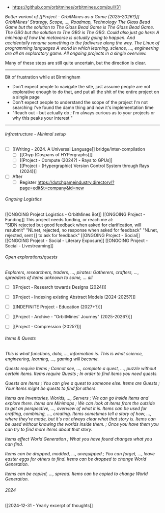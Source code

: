- https://github.com/orbitmines/orbitmines.com/pull/31

*Better variant of [[Project - OrbitMines as a Game (2025-2026?)]]*
*OrbitMines' Strategy, Scope, ..., Roadmap, Technology*
*The Glass Bead Game but the solution to The Glass Bead Game is The Glass Bead Game.*
*The GBG but the solution to The GBG is The GBG.*
*Could also just go here: A minimap of how the metaverse is actually going to happen. And accidentally rename something to the fadiverse along the way.*
*The Linux of programming languages*
*A world in which learning, science, ..., engineering are all an exploratory game.*
*All ongoing projects in a single overview.*

Many of these steps are still quite uncertain, but the direction is clear.  

---
Bit of frustration while at Birmingham
- Don't expect people to navigate the site, just assume people are not explorative enough to do that, and put all the shit of the entire project on a single page
- Don't expect people to understand the scope of the project I'm not searching I've found the damn thing and now it's implementation time  
- "Reach out - but actually do ; I'm always curious as to your projects or why this peaks your interest "
---

###### Infrastructure - Minimal setup
- [ ] [[Writing - 2024. A Universal Language]] bridge/inter-compilation
	- [ ] [[Chyp (Cospans of HYPergraphs)]]
	- [ ] [[Project - Compute (2024?) - Rays to GPUs]]
	- [ ] [[Project - (Hypergraphic) Version Control System through Rays (2024)]]
- [ ] After
	- [ ] Register https://dutchgameindustry.directory/?page=edit&t=company&id=new

###### Ongoing Logistics
[[ONGOING Project Logistics - OrbitMines Bot]]
	[[ONGOING Project - Funding]]
		This project needs funding, or reach me at:  
		"SIDN rejected but good feedback when asked for clarification, will resubmit"
		"NLnet, rejected, no response when asked for feedback"
		"NLnet, rejected, sent [] to ask for feedback"
	[[ONGOING Project - Social]]
		[[ONGOING Project - Social - Literary Exposure]]
		[[ONGOING Project - Social - Livestreaming]]

###### Open explorations/quests
*Explorers, researchers, traders, ..., pirates: Gatherers, crafters, ..., spreaders of items unknown to some, ... all*
- [ ] [[Project - Research towards Designs (2024)]]
- [ ] [[Project - Indexing existing Abstract Models (2024-2025?)]]
- [ ] [[INDEFINITE Project - Education (2027+?)]]

- [ ] [[Project - Archive - "OrbitMines' Journey" (2025-2026?)]]
- [ ] [[Project - Compression (2025?)]]

###### Items & Quests
*This is what functions, data, ..., information is.*
*This is what science, engineering, learning, ..., gaming will become.*


*Quests require Items ; Cannot see, ..., complete a quest, ..., puzzle without certain items.*
*Items require Quests ; In order to find items you need quests.*

*Quests are Items ; You can give a quest to someone else.*
*Items are Quests ; Your items might be quests to find for others.*

*Items are Inventories, Worlds, ..., Servers ; We can go inside items and explore there.*
*Items are Minimaps ; We can look at items from the outside to get an perspective, ..., overview of what it is.*
*Items can be used for crafting, combining, ..., creating.* 
*Items sometimes tell a story of how, ..., where they're made, but it's not always clear what that story is.*
*Items can be used without knowing the worlds inside them. ; Once you have them you can try to find more items about that story.*

*Items effect World Generation ; What you have found changes what you can find.*

*Items can be dropped, modded, ..., unequipped ; You can forget, ..., leave easter eggs for others to find.*
*Items can be dropped to change World Generation.*

*Items can be copied, ..., spread.*
*Items can be copied to change World Generation.*


###### 2024
[[2024-12-31 - Yearly excerpt of thoughts]]

